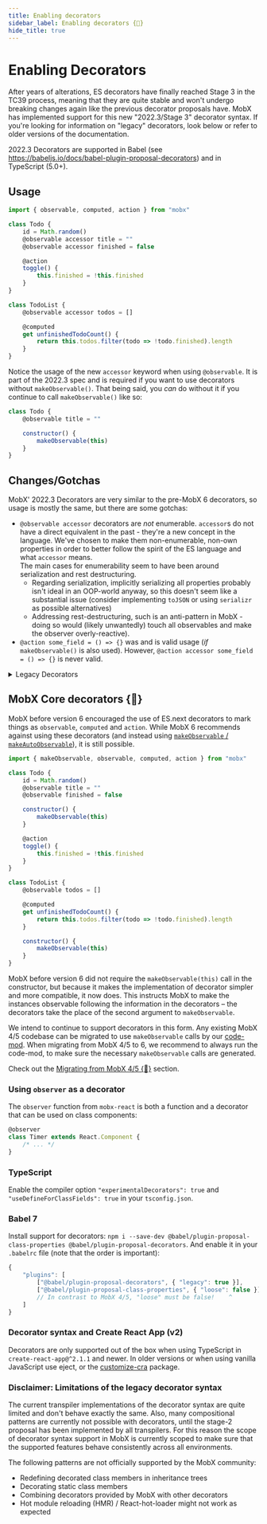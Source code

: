 ```yaml
---
title: Enabling decorators
sidebar_label: Enabling decorators {🚀}
hide_title: true
---
```


<script async type="text/javascript" src="//cdn.carbonads.com/carbon.js?serve=CEBD4KQ7&placement=mobxjsorg" id="_carbonads_js"></script>

# Enabling Decorators

After years of alterations, ES decorators have finally reached Stage 3 in the TC39 process, meaning that they are quite stable and won't undergo breaking changes again like the previous decorator proposals have. MobX has implemented support for this new "2022.3/Stage 3" decorator syntax. If you're looking for information on "legacy" decorators, look below or refer to older versions of the documentation.

2022.3 Decorators are supported in Babel (see https://babeljs.io/docs/babel-plugin-proposal-decorators) and in TypeScript (5.0+).

## Usage

```javascript
import { observable, computed, action } from "mobx"

class Todo {
    id = Math.random()
    @observable accessor title = ""
    @observable accessor finished = false

    @action
    toggle() {
        this.finished = !this.finished
    }
}

class TodoList {
    @observable accessor todos = []

    @computed
    get unfinishedTodoCount() {
        return this.todos.filter(todo => !todo.finished).length
    }
}
```

Notice the usage of the new `accessor` keyword when using `@observable`.
It is part of the 2022.3 spec and is required if you want to use decorators without `makeObservable()`.
That being said, you _can_ do without it if you continue to call `makeObservable()` like so:

```javascript
class Todo {
    @observable title = ""

    constructor() {
        makeObservable(this)
    }
}
```

## Changes/Gotchas

MobX' 2022.3 Decorators are very similar to the pre-MobX 6 decorators, so usage is mostly the same, but there are some gotchas:

-   `@observable accessor` decorators are _not_ enumerable. `accessor`s do not have a direct equivalent in the past - they're a new concept in the language. We've chosen to make them non-enumerable, non-own properties in order to better follow the spirit of the ES language and what `accessor` means.  
    The main cases for enumerability seem to have been around serialization and rest destructuring.
    -   Regarding serialization, implicitly serializing all properties probably isn't ideal in an OOP-world anyway, so this doesn't seem like a substantial issue (consider implementing `toJSON` or using `serializr` as possible alternatives)
    -   Addressing rest-destructuring, such is an anti-pattern in MobX - doing so would (likely unwantedly) touch all observables and make the observer overly-reactive).
-   `@action some_field = () => {}` was and is valid usage (_if_ `makeObservable()` is also used). However, `@action accessor some_field = () => {}` is never valid.

<details id="legacy-decorators"><summary>Legacy Decorators<a href="#legacy-decorators" class="tip-anchor"></a></summary>

We do not recommend new codebases that use MobX use legacy decorators until the point when they become an official part of the language, but you can still use them. It does require setup for transpilation so you have to use Babel or TypeScript.

</details>

## MobX Core decorators {🚀}

MobX before version 6 encouraged the use of ES.next decorators to mark things as `observable`, `computed` and `action`. While MobX 6 recommends against using these decorators (and instead using [`makeObservable` / `makeAutoObservable`](observable-state.md)), it is still possible.

```javascript
import { makeObservable, observable, computed, action } from "mobx"

class Todo {
    id = Math.random()
    @observable title = ""
    @observable finished = false

    constructor() {
        makeObservable(this)
    }

    @action
    toggle() {
        this.finished = !this.finished
    }
}

class TodoList {
    @observable todos = []

    @computed
    get unfinishedTodoCount() {
        return this.todos.filter(todo => !todo.finished).length
    }

    constructor() {
        makeObservable(this)
    }
}
```

MobX before version 6 did not require the `makeObservable(this)` call in the constructor, but because it makes the implementation of decorator simpler and more compatible, it now does. This instructs MobX to make the instances observable following the information in the decorators – the decorators take the place of the second argument to `makeObservable`.

We intend to continue to support decorators in this form.
Any existing MobX 4/5 codebase can be migrated to use `makeObservable` calls by our [code-mod](https://www.npmjs.com/package/mobx-undecorate).
When migrating from MobX 4/5 to 6, we recommend to always run the code-mod, to make sure the necessary `makeObservable` calls are generated.

Check out the [Migrating from MobX 4/5 {🚀}](migrating-from-4-or-5.md) section.

### Using `observer` as a decorator

The `observer` function from `mobx-react` is both a function and a decorator that can be used on class components:

```javascript
@observer
class Timer extends React.Component {
    /* ... */
}
```

### TypeScript

Enable the compiler option `"experimentalDecorators": true` and `"useDefineForClassFields": true` in your `tsconfig.json`.

### Babel 7

Install support for decorators: `npm i --save-dev @babel/plugin-proposal-class-properties @babel/plugin-proposal-decorators`. And enable it in your `.babelrc` file (note that the order is important):

```javascript
{
    "plugins": [
        ["@babel/plugin-proposal-decorators", { "legacy": true }],
        ["@babel/plugin-proposal-class-properties", { "loose": false }]
        // In contrast to MobX 4/5, "loose" must be false!    ^
    ]
}
```

### Decorator syntax and Create React App (v2)

Decorators are only supported out of the box when using TypeScript in `create-react-app@^2.1.1` and newer. In older versions or when using vanilla JavaScript use eject, or the [customize-cra](https://github.com/arackaf/customize-cra) package.

### Disclaimer: Limitations of the legacy decorator syntax

The current transpiler implementations of the decorator syntax are quite limited and don't behave exactly the same.
Also, many compositional patterns are currently not possible with decorators, until the stage-2 proposal has been implemented by all transpilers.
For this reason the scope of decorator syntax support in MobX is currently scoped to make sure that the supported features
behave consistently across all environments.

The following patterns are not officially supported by the MobX community:

-   Redefining decorated class members in inheritance trees
-   Decorating static class members
-   Combining decorators provided by MobX with other decorators
-   Hot module reloading (HMR) / React-hot-loader might not work as expected
